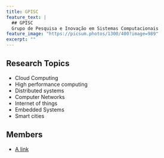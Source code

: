 ```yaml
---
title: GPISC
feature_text: |
  ## GPISC
  Grupo de Pesquisa e Inovação em Sistemas Computacionais
feature_image: "https://picsum.photos/1300/400?image=989"
excerpt: ""
---
```




## Research Topics
* Cloud Computing
* High performance computing
* Distributed systems
* Computer Networks
* Internet of things
* Embedded Systems
* Smart cities


## Members
* [A link](https://david.darn.es "Edson Tavares de Camargo")

